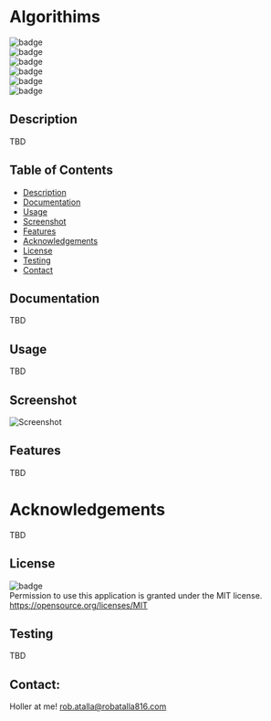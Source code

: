 # Algorithims

  ![badge](https://img.shields.io/github/languages/top/ratalla816/algorithms)
  <br> 
  ![badge](https://img.shields.io/github/languages/count/ratalla816/algorithms)
  <br>
  ![badge](https://img.shields.io/github/issues/ratalla816/algorithms)
  <br>
  ![badge](https://img.shields.io/github/issues-closed/ratalla816/algorithms)
  <br>
  ![badge](https://img.shields.io/github/last-commit/ratalla816/algorithms)
  <br>
  ![badge](https://img.shields.io/badge/license-MIT-important)
  
  ## Description
  
   TBD
 
  ## Table of Contents
  - [Description](#description)
  - [Documentation](#documentation)
  - [Usage](#usage)
  - [Screenshot](#screenshot)
  - [Features](#features)
  - [Acknowledgements](#acknowledgements)
  - [License](#license)
  - [Testing](#testing)
  - [Contact](#contact)

  ## Documentation
  TBD
 
  ## Usage
  TBD

  ## Screenshot
  ![Screenshot](TBD)

  ## Features
  TBD
  
  # Acknowledgements
  TBD
    
  ## License
  ![badge](https://img.shields.io/badge/license-MIT-important)
  <br>
  Permission to use this application is granted under the MIT license. <https://opensource.org/licenses/MIT>


  ## Testing
  TBD

  ## Contact:
  Holler at me! <a href="mailto:rob.atalla@robatalla816.com">rob.atalla@robatalla816.com</a>